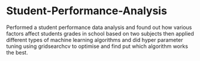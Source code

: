 # Student-Performance-Analysis
Performed a student performance data analysis and found out how various factors affect students grades in school based on two subjects then applied different types of machine learning algorithms and did hyper parameter tuning using gridsearchcv to optimise and find put which algorithm works the best.
